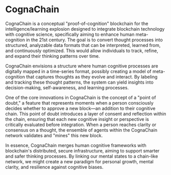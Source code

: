 # CognaChain

CognaChain is a conceptual "proof-of-cognition" blockchain for the intelligence/learning explosion designed to integrate blockchain technology with cognitive science, specifically aiming to enhance human meta-cognition in the 21st century. The goal is to convert thought processes into structured, analyzable data formats that can be interpreted, learned from, and continuously optimized. This would allow individuals to track, refine, and expand their thinking patterns over time.

CognaChain envisions a structure where human cognitive processes are digitally mapped in a time-series format, possibly creating a model of meta-cognition that captures thoughts as they evolve and interact. By labeling and tracking these thought patterns, the system can yield insights into decision-making, self-awareness, and learning processes.

One of the core innovations in CognaChain is the concept of a "point of doubt," a feature that represents moments when a person consciously decides whether to approve a new block—an addition to their cognitive chain. This point of doubt introduces a layer of consent and reflection within the chain, ensuring that each new cognitive insight or perspective is critically evaluated before integration. When a person reaches clarity or consensus on a thought, the ensemble of agents within the CognaChain network validates and "mines" this new block.

In essence, CognaChain merges human cognitive frameworks with blockchain's distributed, secure infrastructure, aiming to support smarter and safer thinking processes. By linking our mental states to a chain-like network, we might create a new paradigm for personal growth, mental clarity, and resilience against cognitive biases.
